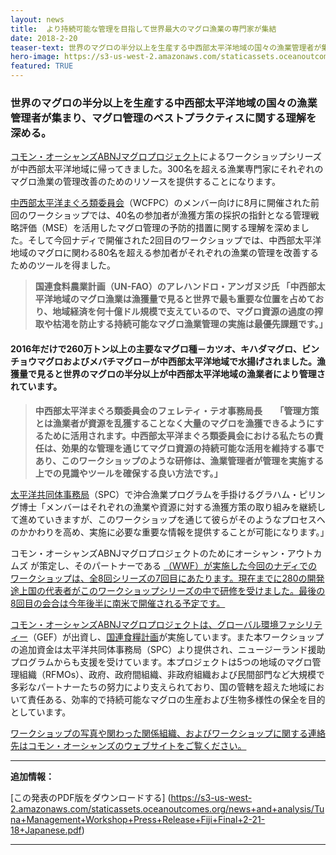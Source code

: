 ```yaml
---
layout: news
title:  より持続可能な管理を目指して世界最大のマグロ漁業の専門家が集結
date: 2018-2-20
teaser-text: 世界のマグロの半分以上を生産する中西部太平洋地域の国々の漁業管理者が集まり、マグロ管理のベストプラクティスに関する理解を深める。
hero-image: https://s3-us-west-2.amazonaws.com/staticassets.oceanoutcomes.org/news+and+analysis/hero+images/tuna-management-workshop-fiji.jpg
featured: TRUE
---
```

<h3>世界のマグロの半分以上を生産する中西部太平洋地域の国々の漁業管理者が集まり、マグロ管理のベストプラクティスに関する理解を深める。</h3>

<a href="http://www.fao.org/in-action/commonoceans/" target="_blank">コモン・オーシャンズABNJマグロプロジェクト</a>によるワークショップシリーズが中西部太平洋地域に帰ってきました。300名を超える漁業専門家にそれぞれのマグロ漁業の管理改善のためのリソースを提供することになります。

<a href="https://www.wcpfc.int/" target="_blank">中西部太平洋まぐろ類委員会</a>（WCFPC）のメンバー向けに8月に開催された前回のワークショップでは、40名の参加者が漁獲方策の採択の指針となる管理戦略評価（MSE）を活用したマグロ管理の予防的措置に関する理解を深めました。そして今回ナディで開催された2回目のワークショップでは、中西部太平洋地域のマグロに関わる80名を超える参加者がそれぞれの漁業の管理を改善するためのツールを得ました。

>**国連食料農業計画（UN-FAO）のアレハンドロ・アンガヌジ氏
>「中西部太平洋地域のマグロ漁業は漁獲量で見ると世界で最も重要な位置を占めており、地域経済を何十億ドル規模で支えているので、マグロ資源の過度の搾取や枯渇を防止する持続可能なマグロ漁業管理の実施は最優先課題です。」**

<h4>2016年だけで260万トン以上の主要なマグロ種－カツオ、キハダマグロ、ビンチョウマグロおよびメバチマグロ－が中西部太平洋地域で水揚げされました。漁獲量で見ると世界のマグロの半分以上が中西部太平洋地域の漁業者により管理されています。</h4>

>**中西部太平洋まぐろ類委員会のフェレティ・テオ事務局長 　
>「管理方策とは漁業者が資源を乱獲することなく大量のマグロを漁獲できるようにするために活用されます。中西部太平洋まぐろ類委員会における私たちの責任は、効果的な管理を通じてマグロ資源の持続可能な活用を維持する事であり、このワークショップのような研修は、漁業管理者が管理を実施する上での見識やツールを確保する良い方法です。」**

<a href="http://www.spc.int/" target="_blank">太平洋共同体事務局</a>（SPC）で沖合漁業プログラムを手掛けるグラハム・ピリング博士「メンバーはそれぞれの漁業や資源に対する漁獲方策の取り組みを継続して進めていきますが、このワークショップを通じて彼らがそのようなプロセスへのかかわりを高め、実施に必要な重要な情報を提供することが可能になります。」

コモン・オーシャンズABNJマグロプロジェクトのためにオーシャン・アウトカムズ が策定し、そのパートナーである <a href="https://www.worldwildlife.org/" target="_blank">（WWF）が実施した今回のナディでのワークショップは、全8回シリーズの7回目にあたります。現在までに280の開発途上国の代表者がこのワークショップシリーズの中で研修を受けました。最後の8回目の会合は今年後半に南米で開催される予定です。

コモン・オーシャンズABNJマグロプロジェクトは、<a href="https://www.thegef.org/" target="_blank">グローバル環境ファシリティー</a>（GEF）が出資し、<a href="http://www.fao.org/home/en/" target="_blank">国連食糧計画</a>が実施しています。また本ワークショップの追加資金は太平洋共同体事務局（SPC）より提供され、ニュージーランド援助プログラムからも支援を受けています。本プロジェクトは5つの地域のマグロ管理組織（RFMOs）、政府、政府間組織、非政府組織および民間部門など大規模で多彩なパートナーたちの努力により支えられており、国の管轄を超えた地域において責任ある、効率的で持続可能なマグロの生産および生物多様性の保全を目的としています。

<a href="http://www.fao.org/in-action/commonoceans/news/en/" target="_blank">ワークショップの写真や関わった関係組織、およびワークショップに関する連絡先はコモン・オーシャンズのウェブサイトをご覧ください。</a>

----

**追加情報：**

[この発表のPDF版をダウンロードする] (https://s3-us-west-2.amazonaws.com/staticassets.oceanoutcomes.org/news+and+analysis/Tuna+Management+Workshop+Press+Release+Fiji+Final+2-21-18+Japanese.pdf)

----
